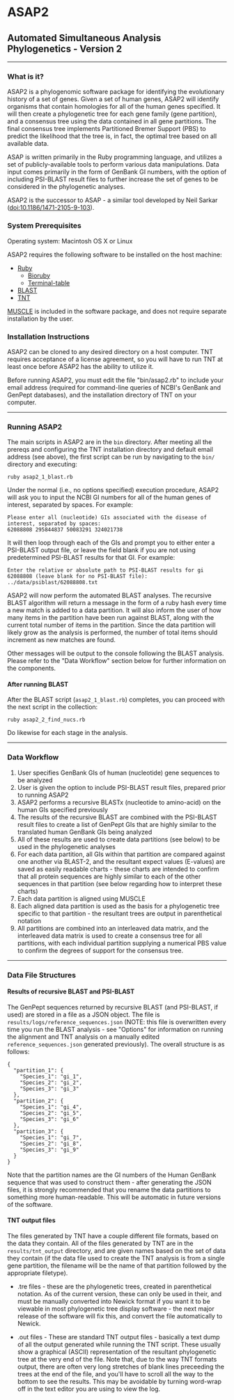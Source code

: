 # ASAP2
## Automated Simultaneous Analysis Phylogenetics - Version 2

- - -

### What is it?
ASAP2 is a phylogenomic software package for identifying the evolutionary history of a set of genes. Given a set of human genes, ASAP2 will identify organisms that contain homologies for all of the human genes specified. It will then create a phylogenetic tree for each gene family (gene partition), and a consensus tree using the data contained in all gene partitions. The final consensus tree implements Partitioned Bremer Support (PBS) to predict the likelihood that the tree is, in fact, the optimal tree based on all available data.

ASAP is written primarily in the Ruby programming language, and utilizes a set of publicly-available tools to perform various data manipulations. Data input comes primarily in the form of GenBank GI numbers, with the option of including PSI-BLAST result files to further increase the set of genes to be considered in the phylogenetic analyses.

ASAP2 is the successor to ASAP - a similar tool developed by Neil Sarkar ([doi:10.1186/1471-2105-9-103](http://dx.doi.org/10.1186/1471-2105-9-103)).

### System Prerequisites
Operating system: Macintosh OS X or Linux

ASAP2 requires the following software to be installed on the host machine:
* [Ruby](http://www.ruby-lang.org/en/)
    + [Bioruby](http://bioruby.org/)
    + [Terminal-table](https://github.com/visionmedia/terminal-table)
* [BLAST](ftp://ftp.ncbi.nlm.nih.gov/blast/executables/blast+/LATEST/)
* [TNT](http://www.zmuc.dk/public/phylogeny/tnt/)

[MUSCLE](http://www.drive5.com/muscle/) is included in the software package, and does not require separate installation by the user.

### Installation Instructions
ASAP2 can be cloned to any desired directory on a host computer. TNT requires acceptance of a license agreement, so you will have to run TNT at least once before ASAP2 has the ability to utilize it.

Before running ASAP2, you must edit the file "bin/asap2.rb" to include your email address (required for command-line queries of NCBI's GenBank and GenPept databases), and the installation directory of TNT on your computer.

- - -

### Running ASAP2

The main scripts in ASAP2 are in the `bin` directory. After meeting all the prereqs and configuring the TNT installation directory and default email address (see above), the first script can be run by navigating to the `bin/` directory and executing:

```
ruby asap2_1_blast.rb
```
Under the normal (i.e., no options specified) execution procedure, ASAP2 will ask you to input the NCBI GI numbers for all of the human genes of interest, separated by spaces. For example:

```
Please enter all (nucleotide) GIs associated with the disease of interest, separated by spaces:
62088808 295844837 50083291 324021738 
```
It will then loop through each of the GIs and prompt you to either enter a PSI-BLAST output file, or leave the field blank if you are not using predetermined PSI-BLAST results for that GI. For example: 

```
Enter the relative or absolute path to PSI-BLAST results for gi 62088808 (leave blank for no PSI-BLAST file):
../data/psiblast/62088808.txt
```

ASAP2 will now perform the automated BLAST analyses. The recursive BLAST algorithm will return a message in the form of a ruby hash every time a new match is added to a data partition. It will also inform the user of how many items in the partition have been run against BLAST, along with the current total number of items in the partition. Since the data partition will likely grow as the analysis is performed, the number of total items should increment as new matches are found.

Other messages will be output to the console following the BLAST analysis. Please refer to the "Data Workflow" section below for further information on the components.

#### After running BLAST

After the BLAST script (`asap2_1_blast.rb`) completes, you can proceed with the next script in the collection:

```
ruby asap2_2_find_nucs.rb
```

Do likewise for each stage in the analysis.

- - -

### Data Workflow

1. User specifies GenBank GIs of human (nucleotide) gene sequences to be analyzed
2. User is given the option to include PSI-BLAST result files, prepared prior to running ASAP2
3. ASAP2 performs a recursive BLASTx (nucleotide to amino-acid) on the human GIs specified previously
4. The results of the recursive BLAST are combined with the PSI-BLAST result files to create a list of GenPept GIs that are highly similar to the translated human GenBank GIs being analyzed
5. All of these results are used to create data partitions (see below) to be used in the phylogenetic analyses
6. For each data partition, all GIs within that partition are compared against one another via BLAST-2, and the resultant expect values (E-values) are saved as easily readable charts - these charts are intended to confirm that all protein sequences are highly similar to each of the other sequences in that partition (see below regarding how to interpret these charts)
7. Each data partition is aligned using MUSCLE
8. Each aligned data partition is used as the basis for a phylogenetic tree specific to that partition - the resultant trees are output in parenthetical notation
9. All partitions are combined into an interleaved data matrix, and the interleaved data matrix is used to create a consensus tree for all partitions, with each individual partition supplying a numerical PBS value to confirm the degrees of support for the consensus tree.

- - -

### Data File Structures

#### Results of recursive BLAST and PSI-BLAST

The GenPept sequences returned by recursive BLAST (and PSI-BLAST, if used) are stored in a file as a JSON object. The file is `results/logs/reference_sequences.json` (NOTE: this file is overwritten every time you run the BLAST analysis - see "Options" for information on running the alignment and TNT analysis on a manually edited `reference_sequences.json` generated previously). The overall structure is as follows:

```
{
  "partition_1": {
    "Species_1": "gi_1",
    "Species_2": "gi_2",
    "Species_3": "gi_3"
  },
  "partition_2": {
    "Species_1": "gi_4",
    "Species_2": "gi_5",
    "Species_3": "gi_6"
  },
  "partition_3": {
    "Species_1": "gi_7",
    "Species_2": "gi_8",
    "Species_3": "gi_9"
  }
}
```

Note that the partition names are the GI numbers of the Human GenBank sequence that was used to construct them - after generating the JSON files, it is strongly recommended that you rename the data partitions to something more human-readable. This will be automatic in future versions of the software.

#### TNT output files

The files generated by TNT have a couple different file formats, based on the data they contain. All of the files generated by TNT are in the `results/tnt_output` directory, and are given names based on the set of data they contain (if the data file used to create the TNT analysis is from a single gene partition, the filename will be the name of that partition followed by the appropriate filetype).

* .tre files - these are the phylogenetic trees, created in parenthetical notation. As of the current version, these can only be used in their, and must be manually converted into Newick format if you want it to be viewable in most phylogenetic tree display software - the next major release of the software will fix this, and convert the file automatically to Newick.

* .out files - These are standard TNT output files - basically a text dump of all the output generated while running the TNT script. These usually show a graphical (ASCII) representation of the resultant phylogenetic tree at the very end of the file. Note that, due to the way TNT formats output, there are often very long stretches of blank lines preceeding the trees at the end of the file, and you'll have to scroll all the way to the bottom to see the results. This may be avoidable by turning word-wrap off in the text editor you are using to view the log.
